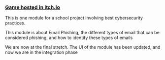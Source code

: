 ### [Game hosted in itch.io](https://capitandolphin.itch.io/phishingmodule)


This is one module for a school project involving best cybersecurity practices.

This module is about Email Phishing, the different types of email that can be considered phishing, and how to identify these types of emails

We are now at the final stretch. The UI of the module has been updated, and now we are in the integration phase
